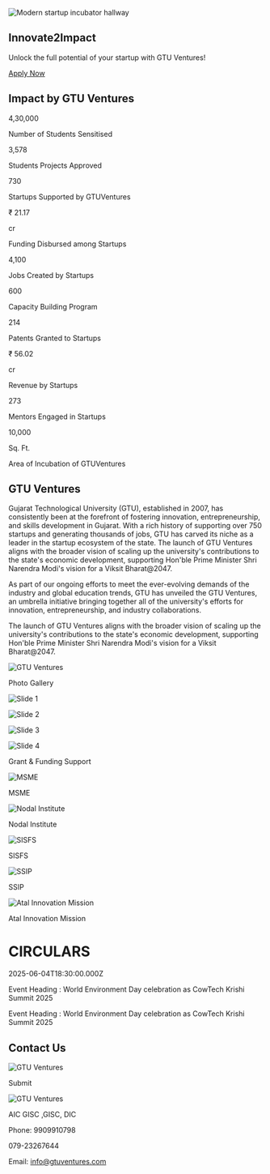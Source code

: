 ![Modern startup incubator hallway](https://gtuventures.com/gtulandscape.png)

## Innovate2Impact

Unlock the full potential of your startup with GTU Ventures!

[Apply Now](https://gtuventures.com/startupform)

## Impact by GTU Ventures

4,30,000

Number of Students Sensitised

3,578

Students Projects Approved

730

Startups Supported by GTUVentures

₹ 21.17

cr

Funding Disbursed among Startups

4,100

Jobs Created by Startups

600

Capacity Building Program

214

Patents Granted to Startups

₹ 56.02

cr

Revenue by Startups

273

Mentors Engaged in Startups

10,000

Sq. Ft.

Area of Incubation of GTUVentures

## GTU Ventures

Gujarat Technological University (GTU), established in 2007, has consistently been at the forefront of fostering innovation, entrepreneurship, and skills development in Gujarat. With a rich history of supporting over 750 startups and generating thousands of jobs, GTU has carved its niche as a leader in the startup ecosystem of the state. The launch of GTU Ventures aligns with the broader vision of scaling up the university's contributions to the state's economic development, supporting Hon'ble Prime Minister Shri Narendra Modi's vision for a Viksit Bharat@2047.

As part of our ongoing efforts to meet the ever-evolving demands of the industry and global education trends, GTU has unveiled the GTU Ventures, an umbrella initiative bringing together all of the university's efforts for innovation, entrepreneurship, and industry collaborations.

The launch of GTU Ventures aligns with the broader vision of scaling up the university's contributions to the state's economic development, supporting Hon'ble Prime Minister Shri Narendra Modi's vision for a Viksit Bharat@2047.

![GTU Ventures](https://gtuventures.com/incub12.jpeg)

Photo Gallery

![Slide 1](https://wsrv.nl/?url=https://oiuovvagjsuvseayiluc.supabase.co/storage/v1/object/public/slider2/2M8A4937.JPG)

![Slide 2](https://wsrv.nl/?url=https://oiuovvagjsuvseayiluc.supabase.co/storage/v1/object/public/slider2/p2.jpg)

![Slide 3](https://wsrv.nl/?url=https://oiuovvagjsuvseayiluc.supabase.co/storage/v1/object/public/slider2/piyush.jpg)

![Slide 4](https://wsrv.nl/?url=https://oiuovvagjsuvseayiluc.supabase.co/storage/v1/object/public/slider2/slider2_1739941718825_IMG-20250217-WA0032.jpg)

Grant & Funding Support

![MSME](https://gtuventures.com/incubators/MSME.png)

MSME

![Nodal Institute](https://gtuventures.com/incubators/Nodalinstitute.png)

Nodal Institute

![SISFS](https://gtuventures.com/incubators/SISFS.png)

SISFS

![SSIP](https://gtuventures.com/incubators/ssip-.png)

SSIP

![Atal Innovation Mission ](https://gtuventures.com/incubators/aim.png)

Atal Innovation Mission

# CIRCULARS

2025-06-04T18:30:00.000Z

Event Heading : World Environment Day celebration as CowTech Krishi Summit 2025

Event Heading : World Environment Day celebration as CowTech Krishi Summit 2025

## Contact Us

![GTU Ventures](https://gtuventures.com/contactus.webp)

Submit

![GTU Ventures](https://gtuventures.com/hihh.png)

AIC GISC ,GISC, DIC

Phone: 9909910798

079-23267644

Email: info@gtuventures.com